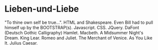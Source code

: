 # Lieben-und-Liebe
"To thine own self be true...".  HTML and Shakespeare.
Even Bill had to pull himself up by the BOOTSTRAP(s).
Javascript.
CSS.
JQuery.
DaFont (Deutsch Gothic Calligraphy)
Hamlet.
Macbeth.
A Midsummer Night's Dream.
King Lear.
Romeo and Juliet.
The Merchant of Venice.
As You Like It.
Julius Caesar.


